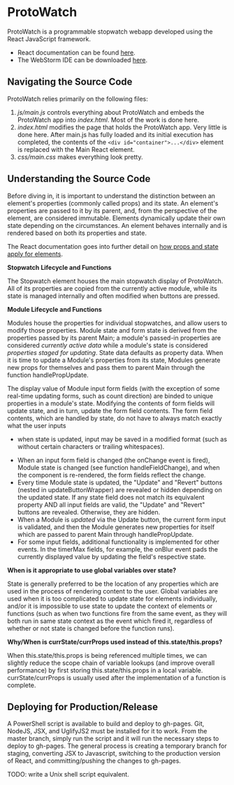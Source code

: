 ProtoWatch
==========

ProtoWatch is a programmable stopwatch webapp developed using the React JavaScript framework.

- React documentation can be found [here](http://facebook.github.io/react/docs/getting-started.html).
- The WebStorm IDE can be downloaded [here](https://www.jetbrains.com/webstorm/).

Navigating the Source Code
--------------------------

ProtoWatch relies primarily on the following files:

 1. *js/main.js* controls everything about ProtoWatch and embeds the ProtoWatch app into *index.html*. Most of the work is done here.
 2. *index.html* modifies the page that holds the ProtoWatch app. Very little is done here.
 After main.js has fully loaded and its initial execution has completed, the contents of the `<div id="container">...</div>` element is replaced with the Main React element.
 3. *css/main.css* makes everything look pretty.

Understanding the Source Code
--------------------------

Before diving in, it is important to understand the distinction between an element's properties (commonly called props) and its state.
An element's properties are passed to it by its parent, and, from the perspective of the element, are considered immutable. Elements dynamically update their own state depending on the circumstances.
An element behaves internally and is rendered based on both its properties and state.

The React documentation goes into further detail on [how props and state apply for elements](https://facebook.github.io/react/docs/interactivity-and-dynamic-uis.html).

**Stopwatch Lifecycle and Functions**

The Stopwatch element houses the main stopwatch display of ProtoWatch. All of its properties are copied from the currently active module,
while its state is managed internally and often modified when buttons are pressed.

**Module Lifecycle and Functions**

Modules house the properties for individual stopwatches, and allow users to modify those properties. Module state and form state is derived from the properties passed by its parent Main;
a module's passed-in properties are considered *currently active data* while a module's state is considered *properties staged for updating*. State data defaults as property data.
When it is time to update a Module's properties from its state, Modules generate new props for themselves and pass them to parent Main through the function handlePropUpdate.

The display value of Module input form fields (with the exception of some real-time updating forms, such as count direction) are binded to unique properties in a module's state.
Modifying the contents of form fields will update state, and in turn, update the form field contents. The form field contents, which are handled by state, do not have to always match exactly what the user inputs
- when state is updated, input may be saved in a modified format (such as without certain characters or trailing whitespaces).

* When an input form field is changed (the onChange event is fired), Module state is changed (see function handleFieldChange), and when the component is re-rendered, the form fields reflect the change.
* Every time Module state is updated, the "Update" and "Revert" buttons (nested in updateButtonWrapper) are revealed or hidden depending on the updated state. If any state field does not match its equivalent property
AND all input fields are valid, the "Update" and "Revert" buttons are revealed. Otherwise, they are hidden.
* When a Module is *updated* via the Update button, the current form input is validated, and then the Module generates new properties for itself which are passed to parent Main through handlePropUpdate.
* For some input fields, additional functionality is implemented for other events. In the timerMax fields, for example, the onBlur event pads the currently displayed value by updating the field's respective state.

**When is it appropriate to use global variables over state?**

State is generally preferred to be the location of any properties which are used in the process of rendering content to the user.
Global variables are used when it is too complicated to update state for elements individually,
and/or it is impossible to use state to update the context of elements or functions (such as when two functions fire from the same event, as
they will both run in same state context as the event which fired it, regardless of whether or not state is changed before the function runs).

**Why/When is currState/currProps used instead of this.state/this.props?**

When this.state/this.props is being referenced multiple times, we can slightly reduce the scope chain of variable lookups (and improve overall performance) by first
storing this.state/this.props in a local variable. currState/currProps is usually used after the implementation of a function is complete.

Deploying for Production/Release
--------------------------

A PowerShell script is available to build and deploy to gh-pages. Git, NodeJS, JSX, and UglifyJS2 must be installed for it to work. 
From the master branch, simply run the script and it will run the necessary steps to deploy to gh-pages.
The general process is creating a temporary branch for staging, converting JSX to Javascript, switching to the production version of React, and committing/pushing the changes to gh-pages.

TODO: write a Unix shell script equivalent.